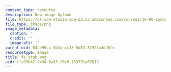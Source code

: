 ```yaml
---
content_type: resource
description: New image Upload
file: https://ol-ocw-studio-app-qa.s3.amazonaws.com/courses/16-90-computational-methods-in-aerospace-engineering-spring-2014/ffa99b42f4380a3320c9f53791a67819_fe_stab.png
file_type: image/png
image_metadata:
  caption: ''
  credit: ''
  image-alt: ''
parent_uid: 04ce95ca-3b3a-cc38-5d83-81923a3dd6fe
resourcetype: Image
title: fe_stab.png
uid: ffa99b42-f438-0a33-20c9-f53791a67819
---
```

